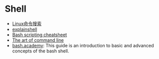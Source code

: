# Shell

- [Linux命令搜索](https://jaywcjlove.gitee.io/linux-command/)
- [explainshell](https://explainshell.com/)
- [Bash scripting cheatsheet](https://devhints.io/bash)
- [The art of command line](https://github.com/jlevy/the-art-of-command-line/blob/master/README-zh.md)
- [bash.academy](https://guide.bash.academy/): This guide is an introduction to basic and advanced concepts of the bash shell.

